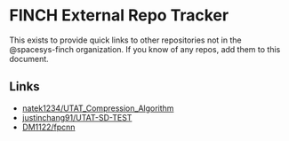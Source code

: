 # FINCH External Repo Tracker

This exists to provide quick links to other repositories not in the @spacesys-finch organization. If you know of any repos, add them to this document.

## Links

- [natek1234/UTAT_Compression_Algorithm](https://github.com/natek1234/UTAT_Compression_Algorithm)
- [justinchang91/UTAT-SD-TEST](https://github.com/justinchang91/UTAT-SD-TEST)
- [DM1122/fpcnn](https://github.com/DM1122/fpcnn)
